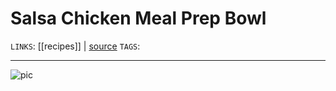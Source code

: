 # Salsa Chicken Meal Prep Bowl
`LINKS`: [[recipes]] | [source](https://www.budgetbytes.com/salsa-chicken-meal-prep-bowls/)
`TAGS`: 

---
![pic](https://www.budgetbytes.com/wp-content/uploads/2019/03/Salsa-Chicken-Meal-Prep-V.jpg)